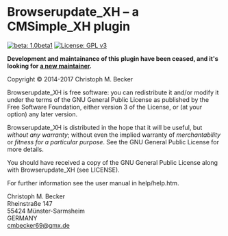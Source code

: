 Browserupdate_XH – a CMSimple_XH plugin
=======================================

[![beta: 1.0beta1](https://img.shields.io/badge/beta-1.0beta1-red.svg)](https://github.com/cmb69/browserupdate_xh/releases/tag/1.0beta1)
[![License: GPL v3](https://img.shields.io/badge/License-GPL%20v3-blue.svg)](http://www.gnu.org/licenses/gpl-3.0)

**Development and maintainance of this plugin have been ceased, and it's looking for [a new maintainer](https://github.com/cmb69/browserupdate_xh/issues/2).**

Copyright © 2014-2017 Christoph M. Becker

Browserupdate_XH is free software: you can redistribute it and/or modify
it under the terms of the GNU General Public License as published by
the Free Software Foundation, either version 3 of the License, or
(at your option) any later version.

Browserupdate_XH is distributed in the hope that it will be useful,
but *without any warranty*; without even the implied warranty of
*merchantability* or *fitness for a particular purpose*.  See the
GNU General Public License for more details.

You should have received a copy of the GNU General Public License
along with Browserupdate_XH (see LICENSE).

For further information see the user manual in help/help.htm.

Christoph M. Becker  
Rheinstraße 147  
55424 Münster-Sarmsheim  
GERMANY  
<cmbecker69@gmx.de>
